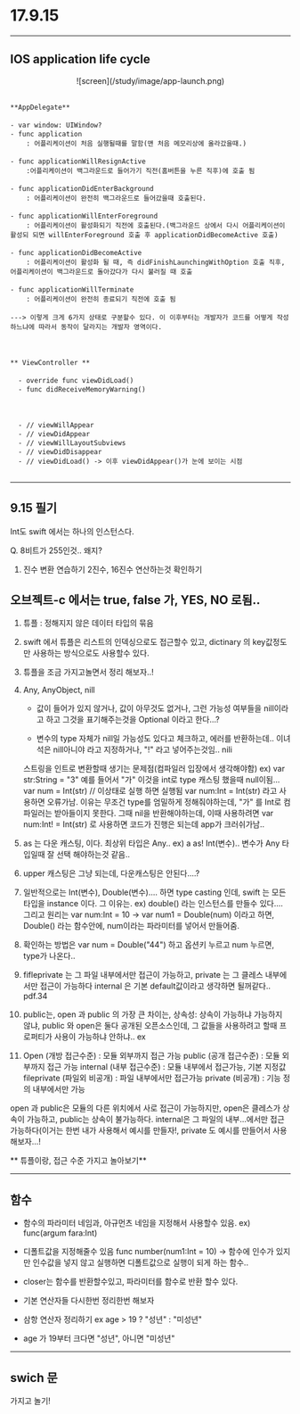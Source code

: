 # 17.9.15

---
## IOS application life cycle 

 <p align="center">
![screen](/study/image/app-launch.png)
</p>


```

**AppDelegate**

- var window: UIWindow?
- func application
	: 어플리케이션이 처음 실행될때를 말함(맨 처음 메모리상에 올라갔을때.)
 		
- func applicationWillResignActive
	:어플리케이션이 백그라운드로 들어가기 직전(홈버튼을 누른 직후)에 호출 됨
	
- func applicationDidEnterBackground
	: 어플리케이션이 완전히 백그라운드로 들어갔을때 호출된다.
	
- func applicationWillEnterForeground
	: 어플리케이션이 활성화되기 직전에 호출된다.(백그라운드 상에서 다시 어플리케이션이 활성되 되면 willEnterForeground 호출 후 applicationDidBecomeActive 호출)

- func applicationDidBecomeActive
	: 어플리케이션이 활성화 될 때, 즉 didFinishLaunchingWithOption 호출 직후, 어플리케이션이 백그라운드로 돌아갔다가 다시 불러질 때 호출

- func applicationWillTerminate
	: 어플리케이션이 완전히 종료되기 직전에 호출 됨

---> 이렇게 크게 6가지 상태로 구분할수 있다. 이 이후부터는 개발자가 코드를 어떻게 작성하느냐에 따라서 동작이 달라지는 개발자 영역이다.



** ViewController **

  - override func viewDidLoad() 
  - func didReceiveMemoryWarning() 

  
  
  - // viewWillAppear
  - // viewDidAppear
  - // viewWillLayoutSubviews
  - // viewDidDisappear
  - // viewDidLoad() -> 이후 viewDidAppear()가 눈에 보이는 시점


```


















































---
## 9.15 필기

Int도 swift 에서는 하나의 인스턴스다.

Q. 8비트가 255인것.. 왜지?

1. 진수 변환 연습하기 2진수, 16진수 연산하는것 확인하기 


## 오브젝트-c 에서는 true, false 가, YES, NO 로됨..

1. 튜플 : 정해지지 않은 데이터 타입의 묶음 
2. swift 에서 튜플은 리스트의 인덱싱으로도 접근할수 있고, dictinary 의 key값정도 만 사용하는 방식으로도 사용할수 있다.

3. 튜플을 조금 가지고놀면서 정리 해보자..!



4. Any, AnyObject, nill 

    -  값이 들어가 있지 않거나, 값이 아무것도 없거나, 그런 가능성 여부들을 nill이라고 하고 그것을 표기해주는것을 Optional 이라고 한다...?

    - 변수의 type 자체가 nill일 가능성도 있다고 체크하고, 에러를 반환하는데.. 이녀석은 nill아니야 라고 지정하거나, "!" 라고 넣어주는것임.. nili

    스트링을 인트로 변환할때 생기는 문제점(컴파일러 입장에서 생각해야함) 
    ex) var str:String = "3"    예를 들어서 "가" 이것을 int로 type 캐스팅 했을때 null이됨...
        var num = Int(str) // 이상태로 실행 하면 실행됨
        var num:Int = Int(str) 라고 사용하면 오류가남. 이유는 무조건 type를 엄밀하게 정해줘야하는데, "가" 를 Int로 컴파일러는 받아들이지 못한다. 그때 nil을 반환해야하는데, 이때 사용하려면 var num:Int! = Int(str) 로 사용하면 코드가 진행은 되는데 app가 크러쉬가남.. 
        
        
5. as 는 다운 캐스팅, 이다. 최상위 타입은 Any..  ex) a as! Int(변수).. 변수가 Any 타입일때 잘 선택 해야하는것 같음..

6. upper 캐스팅은 그냥 되는데, 다운캐스팅은 안된다....? 

7. 일반적으로는 Int(변수), Double(변수).... 하면 type casting 인데, swift 는 모든 타입을 instance 이다. 그 이유는. ex) double() 라는 인스턴스를 만들수 있다.... 그리고 원리는 var num:Int = 10 -> var num1 = Double(num) 이라고 하면, Double() 라는 함수안에, num이라는 파라미터를 넣어서 만들어줌.

8. 확인하는 방법은 var num = Double("44") 하고 옵션키 누르고 num 누르면, type가 나온다..



9. fifleprivate 는 그 파일 내부에서만 접근이 가능하고, private 는 그 클레스 내부에서만 접근이 가능하다 internal 은 기본 default값이라고 생각하면 될꺼같다.. pdf.34 


10. public는, open 과 public 의 가장 큰 차이는, 상속성: 상속이 가능하냐 가능하지 않냐, public 와 open은 둘다 공개된 오픈소스인데, 그 값들을 사용하려고 할때 프로퍼티가 사용이 가능하냐 안하냐.. ex


11. Open (개방 접근수준) : 모듈 외부까지 접근 가능
public (공개 접근수준) : 모듈 외부까지 접근 가능
internal (내부 접근수준) : 모듈 내부에서 접근가능, 기본 지정값 fileprivate (파일외 비공개) : 파일 내부에서만 접근가능
private (비공개) : 기능 정의 내부에서만 가능


open 과 public은 모듈의 다른 위치에서 사로 접근이 가능하지만, open은 클레스가 상속이 가능하고, public는 상속이 불가능하다. internal은 그 파일의 내부...에서만 접근 가능하다(이거는 한번 내가 사용해서 예시를 만들자!, private 도 예시를 만들어서 사용해보자...! 
        
** 튜플이랑, 접근 수준 가지고 놀아보기**
        
        
        
---
## 함수

- 함수의 파라미터 네임과, 아규먼츠 네임을 지정해서 사용할수 있음.  ex) func(argum fara:Int) 

- 디폴트값을 지정해줄수 있음 func number(num1:Int = 10) -> 함수에 인수가 있지만 인수값을 넣지 않고 실행하면 디폴트값으로 실행이 되게 하는 함수..


- closer는 함수를 반환할수있고, 파라미터를 함수로 반환 할수 있다. 

- 기본 연산자들 다시한번 정리한번 해보자 
- 삼항 연산자 정리하기 ex age > 19 ? "성년" : "미성년"
- age 가 19부터 크다면 "성년", 아니면 "미성년"


---

## swich 문
가지고 놀기! 



